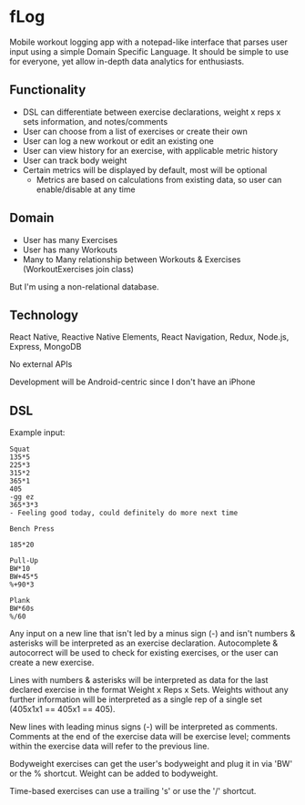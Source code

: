 # fLog

Mobile workout logging app with a notepad-like interface that parses user input using a simple Domain Specific Language. It should be simple to use for everyone, yet allow in-depth data analytics for enthusiasts.

## Functionality

- DSL can differentiate between exercise declarations, weight x reps x sets information, and notes/comments
- User can choose from a list of exercises or create their own
- User can log a new workout or edit an existing one
- User can view history for an exercise, with applicable metric history
- User can track body weight
- Certain metrics will be displayed by default, most will be optional
  - Metrics are based on calculations from existing data, so user can enable/disable at any time


## Domain
- User has many Exercises 
- User has many Workouts
- Many to Many relationship between Workouts & Exercises (WorkoutExercises join class)

But I'm using a non-relational database.

## Technology
React Native, Reactive Native Elements, React Navigation, Redux, Node.js, Express, MongoDB

No external APIs

Development will be Android-centric since I don't have an iPhone

## DSL
Example input: 

```
Squat 
135*5
225*3
315*2
365*1
405
-gg ez
365*3*3
- Feeling good today, could definitely do more next time

Bench Press

185*20

Pull-Up
BW*10
BW+45*5
%+90*3

Plank
BW*60s
%/60
```

Any input on a new line that isn't led by a minus sign (-) and isn't numbers & asterisks will be interpreted as an exercise declaration. Autocomplete & autocorrect will be used to check for existing exercises, or the user can create a new exercise.

Lines with numbers & asterisks will be interpreted as data for the last declared exercise in the format Weight x Reps x Sets. Weights without any further information will be interpreted as a single rep of a single set (405x1x1 == 405x1 == 405).

New lines with leading minus signs (-) will be interpreted as comments. Comments at the end of the exercise data will be exercise level; comments within the exercise data will refer to the previous line.

Bodyweight exercises can get the user's bodyweight and plug it in via 'BW' or the % shortcut. Weight can be added to bodyweight. 

Time-based exercises can use a trailing 's' or use the '/' shortcut. 
